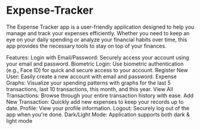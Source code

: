 # Expense-Tracker
The Expense Tracker app is a user-friendly application designed to help you manage and track your expenses efficiently. Whether you need to keep an eye on your daily spending or analyze your financial habits over time, this app provides the necessary tools to stay on top of your finances.

Features:
Login with Email/Password: Securely access your account using your email and password.
Biometric Login: Use biometric authentication (e.g., Face ID) for quick and secure access to your account.
Register New User: Easily create a new account with email and password.
Expense Graphs: Visualize your spending patterns with graphs for the last 5 transactions, last 10 transactions, this month, and this year.
View All Transactions: Browse through your entire transaction history with ease.
Add New Transaction: Quickly add new expenses to keep your records up to date.
Profile: View your profile information.
Logout: Securely log out of the app when you're done.
Dark/Light Mode: Application supports both dark & light mode
